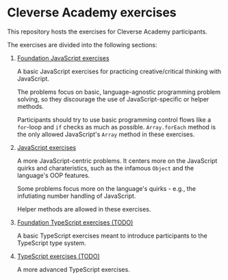 # Cleverse Academy exercises

This repository hosts the exercises for Cleverse Academy participants.

The exercises are divided into the following sections:

1. [Foundation JavaScript exercises](./foundation-js/)

   A basic JavaScript exercises for practicing creative/critical thinking
   with JavaScript.

   The problems focus on basic, language-agnostic programming problem
   solving, so they discourage the use of JavaScript-specific or helper
   methods.

   Participants should try to use basic programming control flows like
   a `for`-loop and `if` checks as much as possible. `Array.forEach`
   method is the only allowed JavaScript's `Array` method in these
   exercises.

2. [JavaScript exercises](./js/)

   A more JavaScript-centric problems. It centers more on the JavaScript
   quirks and charateristics, such as the infamous `Object` and the
   language's OOP features.

   Some problems focus more on the language's quirks - e.g., the
   infutiating number handling of JavaScript.

   Helper methods are allowed in these exercises.

3. [Foundation TypeScript exercises (TODO)](./foundation-ts/)

   A basic TypeScript exercises meant to introduce participants to the
   TypeScript type system.

4. [TypeScript exercises (TODO)](./ts/)

   A more advanced TypeScript exercises.
